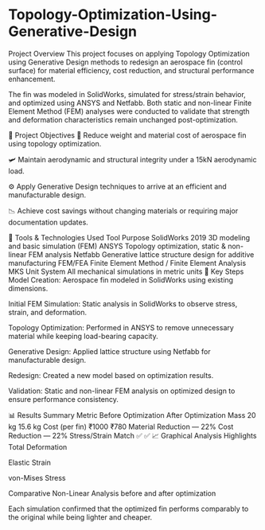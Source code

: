 # Topology-Optimization-Using-Generative-Design
Project Overview
This project focuses on applying Topology Optimization using Generative Design methods to redesign an aerospace fin (control surface) for material efficiency, cost reduction, and structural performance enhancement.

The fin was modeled in SolidWorks, simulated for stress/strain behavior, and optimized using ANSYS and Netfabb. Both static and non-linear Finite Element Method (FEM) analyses were conducted to validate that strength and deformation characteristics remain unchanged post-optimization.

🧠 Project Objectives
🔩 Reduce weight and material cost of aerospace fin using topology optimization.

🛩️ Maintain aerodynamic and structural integrity under a 15kN aerodynamic load.

⚙️ Apply Generative Design techniques to arrive at an efficient and manufacturable design.

📉 Achieve cost savings without changing materials or requiring major documentation updates.

🧰 Tools & Technologies Used
Tool	Purpose
SolidWorks 2019	3D modeling and basic simulation (FEM)
ANSYS	Topology optimization, static & non-linear FEM analysis
Netfabb	Generative lattice structure design for additive manufacturing
FEM/FEA	Finite Element Method / Finite Element Analysis
MKS Unit System	All mechanical simulations in metric units
🧪 Key Steps
Model Creation: Aerospace fin modeled in SolidWorks using existing dimensions.

Initial FEM Simulation: Static analysis in SolidWorks to observe stress, strain, and deformation.

Topology Optimization: Performed in ANSYS to remove unnecessary material while keeping load-bearing capacity.

Generative Design: Applied lattice structure using Netfabb for manufacturable design.

Redesign: Created a new model based on optimization results.

Validation: Static and non-linear FEM analysis on optimized design to ensure performance consistency.

📊 Results Summary
Metric	Before Optimization	After Optimization
Mass	20 kg	15.6 kg
Cost (per fin)	₹1000	₹780
Material Reduction	—	22%
Cost Reduction	—	22%
Stress/Strain Match	✅	✅
📈 Graphical Analysis Highlights
Total Deformation

Elastic Strain

von-Mises Stress

Comparative Non-Linear Analysis before and after optimization

Each simulation confirmed that the optimized fin performs comparably to the original while being lighter and cheaper.
